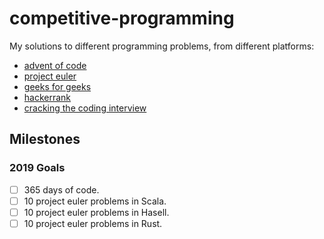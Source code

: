 # competitive-programming

My solutions to different programming problems, from different platforms:

- [advent of code](https://adventofcode.com/)
- [project euler](https://projecteuler.net/)
- [geeks for geeks](https://www.geeksforgeeks.org/)
- [hackerrank](https://hackerrank.com/)
- [cracking the coding interview](http://www.crackingthecodinginterview.com/)

## Milestones

### 2019 Goals

- [ ] 365 days of code.
- [ ] 10 project euler problems in Scala.
- [ ] 10 project euler problems in Hasell.
- [ ] 10 project euler problems in Rust.
